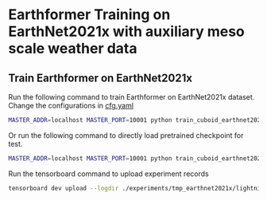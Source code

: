 # Earthformer Training on EarthNet2021x with auxiliary meso scale weather data

## Train Earthformer on EarthNet2021x
Run the following command to train Earthformer on EarthNet2021x dataset. 
Change the configurations in [cfg.yaml](./cfg.yaml)
```bash
MASTER_ADDR=localhost MASTER_PORT=10001 python train_cuboid_earthnet2021x.py --gpus 2 --cfg cfg.yaml --ckpt_name last.ckpt --save tmp_earthnet2021x
```
Or run the following command to directly load pretrained checkpoint for test.
```bash
MASTER_ADDR=localhost MASTER_PORT=10001 python train_cuboid_earthnet2021x.py --gpus 2 --pretrained --save tmp_earthnet2021x
```
Run the tensorboard command to upload experiment records
```bash
tensorboard dev upload --logdir ./experiments/tmp_earthnet2021x/lightning_logs --name 'tmp_earthnet2021x'
```
